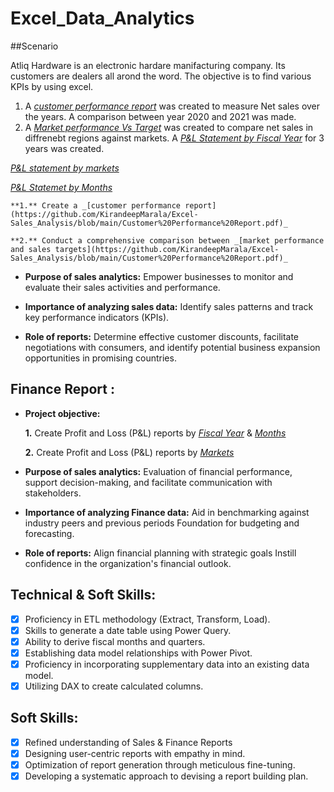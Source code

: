 # Excel_Data_Analytics
##Scenario 

Atliq Hardware is an electronic hardare manifacturing company. Its customers are dealers all arond the word. The objective is to find various KPIs by using excel. 

1. A _[customer performance report](https://github.com/rahulpathak-DA/Excel_Data_Analytics/blob/main/Customer%20Performance%20Report.pdf)_ was created to measure  Net sales over the years. A comparison  between year 2020 and 2021 was made. 
2. A _[Market performance Vs Target](https://github.com/rahulpathak-DA/Excel_Data_Analytics/blob/main/Market%20Performance%20vs%20Target%20Report.pdf)_  was created to compare net sales in diffrenebt regions against markets. 
A _[P&L Statement by Fiscal Year](https://github.com/rahulpathak-DA/Excel_Data_Analytics/blob/main/P%26L%20Statement%20by%20Fiscal%20Year.pdf)_ for 3 years was created. 

_[P&L statement by markets](https://github.com/rahulpathak-DA/Excel_Data_Analytics/blob/main/P%26L%20Statement%20by%20Markets.pdf)_

_[P&L Statemet by Months](https://github.com/rahulpathak-DA/Excel_Data_Analytics/blob/main/P%26L%20Statement%20by%20Months.pdf)_



    **1.** Create a _[customer performance report](https://github.com/KirandeepMarala/Excel-Sales_Analysis/blob/main/Customer%20Performance%20Report.pdf)_ 

    **2.** Conduct a comprehensive comparison between _[market performance and sales targets](https://github.com/KirandeepMarala/Excel-Sales_Analysis/blob/main/Customer%20Performance%20Report.pdf)_

- **Purpose of sales analytics:** Empower businesses to monitor and evaluate their sales activities and performance.

- **Importance of analyzing sales data:** Identify sales patterns and track key performance indicators (KPIs).

- **Role of reports:** Determine effective customer discounts, facilitate negotiations with consumers, and identify potential business expansion opportunities in promising countries.


## Finance Report :

- **Project objective:** 

    **1.** Create Profit and Loss (P&L) reports by _[Fiscal Year](https://github.com/KirandeepMarala/Excel-Sales_Analysis/blob/main/P%26L%20Statement%20by%20Fiscal%20Year.pdf)_ & _[Months](https://github.com/KirandeepMarala/Excel-Sales_Analysis/blob/main/P%26L%20Statement%20by%20Months.pdf)_ 

   **2.** Create Profit and Loss (P&L) reports by _[Markets](https://github.com/KirandeepMarala/Excel-Sales_Analysis/blob/main/P%26L%20Statement%20by%20Markets.pdf)_

- **Purpose of sales analytics:** Evaluation of financial performance, support decision-making, and facilitate communication with stakeholders.

- **Importance of analyzing Finance data:** Aid in benchmarking against industry peers and previous periods Foundation for budgeting and forecasting.

- **Role of reports:** Align financial planning with strategic goals Instill confidence in the organization's financial outlook.


## Technical & Soft Skills:
- [x]	Proficiency in ETL methodology (Extract, Transform, Load).
- [x]	Skills to generate a date table using Power Query.
- [x]	Ability to derive fiscal months and quarters.
- [x]	Establishing data model relationships with Power Pivot.
- [x]	Proficiency in incorporating supplementary data into an existing data model.
- [x]	Utilizing DAX to create calculated columns.

## Soft Skills:
- [x]	Refined understanding of Sales & Finance Reports
- [x]	Designing user-centric reports with empathy in mind.
- [x]	Optimization of report generation through meticulous fine-tuning.
- [x]	Developing a systematic approach to devising a report building plan.

